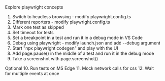 Explore playwright concepts
1. Switch to headless browsing - modify playwright.config.ts 
2. Different reporters - modify playwright.config.ts 
3. Mark one test as skipped
4. Set timeout for tests
5. Set a breakpoint in a test and run it in a debug mode in VS Code
6. Debug using playwright - modify launch.json and add --debug argument
7. Start "npx playwright codegen" and play with the UI
8. Add page.pause() in the middle of a test and run it in the debug mode
9. Take a screenshot with page.screenshot()

Optional
10. Run tests on MS Edge
11. Mock network calls for css
12. Wait for multiple events at once